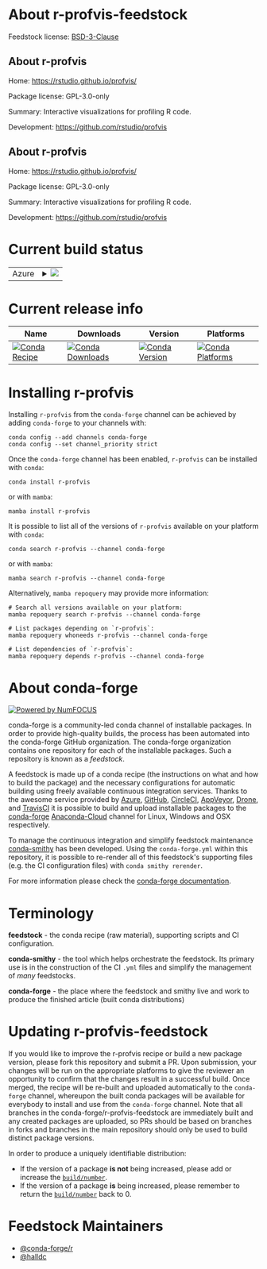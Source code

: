 About r-profvis-feedstock
=========================

Feedstock license: [BSD-3-Clause](https://github.com/conda-forge/r-profvis-feedstock/blob/main/LICENSE.txt)


About r-profvis
---------------

Home: https://rstudio.github.io/profvis/

Package license: GPL-3.0-only

Summary: Interactive visualizations for profiling R code.

Development: https://github.com/rstudio/profvis

About r-profvis
---------------

Home: https://rstudio.github.io/profvis/

Package license: GPL-3.0-only

Summary: Interactive visualizations for profiling R code.

Development: https://github.com/rstudio/profvis

Current build status
====================


<table>
    
  <tr>
    <td>Azure</td>
    <td>
      <details>
        <summary>
          <a href="https://dev.azure.com/conda-forge/feedstock-builds/_build/latest?definitionId=6262&branchName=main">
            <img src="https://dev.azure.com/conda-forge/feedstock-builds/_apis/build/status/r-profvis-feedstock?branchName=main">
          </a>
        </summary>
        <table>
          <thead><tr><th>Variant</th><th>Status</th></tr></thead>
          <tbody><tr>
              <td>linux_64_r_base4.2</td>
              <td>
                <a href="https://dev.azure.com/conda-forge/feedstock-builds/_build/latest?definitionId=6262&branchName=main">
                  <img src="https://dev.azure.com/conda-forge/feedstock-builds/_apis/build/status/r-profvis-feedstock?branchName=main&jobName=linux&configuration=linux%20linux_64_r_base4.2" alt="variant">
                </a>
              </td>
            </tr><tr>
              <td>linux_64_r_base4.3</td>
              <td>
                <a href="https://dev.azure.com/conda-forge/feedstock-builds/_build/latest?definitionId=6262&branchName=main">
                  <img src="https://dev.azure.com/conda-forge/feedstock-builds/_apis/build/status/r-profvis-feedstock?branchName=main&jobName=linux&configuration=linux%20linux_64_r_base4.3" alt="variant">
                </a>
              </td>
            </tr><tr>
              <td>linux_aarch64_r_base4.2</td>
              <td>
                <a href="https://dev.azure.com/conda-forge/feedstock-builds/_build/latest?definitionId=6262&branchName=main">
                  <img src="https://dev.azure.com/conda-forge/feedstock-builds/_apis/build/status/r-profvis-feedstock?branchName=main&jobName=linux&configuration=linux%20linux_aarch64_r_base4.2" alt="variant">
                </a>
              </td>
            </tr><tr>
              <td>linux_aarch64_r_base4.3</td>
              <td>
                <a href="https://dev.azure.com/conda-forge/feedstock-builds/_build/latest?definitionId=6262&branchName=main">
                  <img src="https://dev.azure.com/conda-forge/feedstock-builds/_apis/build/status/r-profvis-feedstock?branchName=main&jobName=linux&configuration=linux%20linux_aarch64_r_base4.3" alt="variant">
                </a>
              </td>
            </tr><tr>
              <td>linux_ppc64le_r_base4.2</td>
              <td>
                <a href="https://dev.azure.com/conda-forge/feedstock-builds/_build/latest?definitionId=6262&branchName=main">
                  <img src="https://dev.azure.com/conda-forge/feedstock-builds/_apis/build/status/r-profvis-feedstock?branchName=main&jobName=linux&configuration=linux%20linux_ppc64le_r_base4.2" alt="variant">
                </a>
              </td>
            </tr><tr>
              <td>linux_ppc64le_r_base4.3</td>
              <td>
                <a href="https://dev.azure.com/conda-forge/feedstock-builds/_build/latest?definitionId=6262&branchName=main">
                  <img src="https://dev.azure.com/conda-forge/feedstock-builds/_apis/build/status/r-profvis-feedstock?branchName=main&jobName=linux&configuration=linux%20linux_ppc64le_r_base4.3" alt="variant">
                </a>
              </td>
            </tr><tr>
              <td>osx_64_r_base4.2</td>
              <td>
                <a href="https://dev.azure.com/conda-forge/feedstock-builds/_build/latest?definitionId=6262&branchName=main">
                  <img src="https://dev.azure.com/conda-forge/feedstock-builds/_apis/build/status/r-profvis-feedstock?branchName=main&jobName=osx&configuration=osx%20osx_64_r_base4.2" alt="variant">
                </a>
              </td>
            </tr><tr>
              <td>osx_64_r_base4.3</td>
              <td>
                <a href="https://dev.azure.com/conda-forge/feedstock-builds/_build/latest?definitionId=6262&branchName=main">
                  <img src="https://dev.azure.com/conda-forge/feedstock-builds/_apis/build/status/r-profvis-feedstock?branchName=main&jobName=osx&configuration=osx%20osx_64_r_base4.3" alt="variant">
                </a>
              </td>
            </tr><tr>
              <td>osx_arm64_r_base4.2</td>
              <td>
                <a href="https://dev.azure.com/conda-forge/feedstock-builds/_build/latest?definitionId=6262&branchName=main">
                  <img src="https://dev.azure.com/conda-forge/feedstock-builds/_apis/build/status/r-profvis-feedstock?branchName=main&jobName=osx&configuration=osx%20osx_arm64_r_base4.2" alt="variant">
                </a>
              </td>
            </tr><tr>
              <td>osx_arm64_r_base4.3</td>
              <td>
                <a href="https://dev.azure.com/conda-forge/feedstock-builds/_build/latest?definitionId=6262&branchName=main">
                  <img src="https://dev.azure.com/conda-forge/feedstock-builds/_apis/build/status/r-profvis-feedstock?branchName=main&jobName=osx&configuration=osx%20osx_arm64_r_base4.3" alt="variant">
                </a>
              </td>
            </tr><tr>
              <td>win_64</td>
              <td>
                <a href="https://dev.azure.com/conda-forge/feedstock-builds/_build/latest?definitionId=6262&branchName=main">
                  <img src="https://dev.azure.com/conda-forge/feedstock-builds/_apis/build/status/r-profvis-feedstock?branchName=main&jobName=win&configuration=win%20win_64_" alt="variant">
                </a>
              </td>
            </tr>
          </tbody>
        </table>
      </details>
    </td>
  </tr>
</table>

Current release info
====================

| Name | Downloads | Version | Platforms |
| --- | --- | --- | --- |
| [![Conda Recipe](https://img.shields.io/badge/recipe-r--profvis-green.svg)](https://anaconda.org/conda-forge/r-profvis) | [![Conda Downloads](https://img.shields.io/conda/dn/conda-forge/r-profvis.svg)](https://anaconda.org/conda-forge/r-profvis) | [![Conda Version](https://img.shields.io/conda/vn/conda-forge/r-profvis.svg)](https://anaconda.org/conda-forge/r-profvis) | [![Conda Platforms](https://img.shields.io/conda/pn/conda-forge/r-profvis.svg)](https://anaconda.org/conda-forge/r-profvis) |

Installing r-profvis
====================

Installing `r-profvis` from the `conda-forge` channel can be achieved by adding `conda-forge` to your channels with:

```
conda config --add channels conda-forge
conda config --set channel_priority strict
```

Once the `conda-forge` channel has been enabled, `r-profvis` can be installed with `conda`:

```
conda install r-profvis
```

or with `mamba`:

```
mamba install r-profvis
```

It is possible to list all of the versions of `r-profvis` available on your platform with `conda`:

```
conda search r-profvis --channel conda-forge
```

or with `mamba`:

```
mamba search r-profvis --channel conda-forge
```

Alternatively, `mamba repoquery` may provide more information:

```
# Search all versions available on your platform:
mamba repoquery search r-profvis --channel conda-forge

# List packages depending on `r-profvis`:
mamba repoquery whoneeds r-profvis --channel conda-forge

# List dependencies of `r-profvis`:
mamba repoquery depends r-profvis --channel conda-forge
```


About conda-forge
=================

[![Powered by
NumFOCUS](https://img.shields.io/badge/powered%20by-NumFOCUS-orange.svg?style=flat&colorA=E1523D&colorB=007D8A)](https://numfocus.org)

conda-forge is a community-led conda channel of installable packages.
In order to provide high-quality builds, the process has been automated into the
conda-forge GitHub organization. The conda-forge organization contains one repository
for each of the installable packages. Such a repository is known as a *feedstock*.

A feedstock is made up of a conda recipe (the instructions on what and how to build
the package) and the necessary configurations for automatic building using freely
available continuous integration services. Thanks to the awesome service provided by
[Azure](https://azure.microsoft.com/en-us/services/devops/), [GitHub](https://github.com/),
[CircleCI](https://circleci.com/), [AppVeyor](https://www.appveyor.com/),
[Drone](https://cloud.drone.io/welcome), and [TravisCI](https://travis-ci.com/)
it is possible to build and upload installable packages to the
[conda-forge](https://anaconda.org/conda-forge) [Anaconda-Cloud](https://anaconda.org/)
channel for Linux, Windows and OSX respectively.

To manage the continuous integration and simplify feedstock maintenance
[conda-smithy](https://github.com/conda-forge/conda-smithy) has been developed.
Using the ``conda-forge.yml`` within this repository, it is possible to re-render all of
this feedstock's supporting files (e.g. the CI configuration files) with ``conda smithy rerender``.

For more information please check the [conda-forge documentation](https://conda-forge.org/docs/).

Terminology
===========

**feedstock** - the conda recipe (raw material), supporting scripts and CI configuration.

**conda-smithy** - the tool which helps orchestrate the feedstock.
                   Its primary use is in the construction of the CI ``.yml`` files
                   and simplify the management of *many* feedstocks.

**conda-forge** - the place where the feedstock and smithy live and work to
                  produce the finished article (built conda distributions)


Updating r-profvis-feedstock
============================

If you would like to improve the r-profvis recipe or build a new
package version, please fork this repository and submit a PR. Upon submission,
your changes will be run on the appropriate platforms to give the reviewer an
opportunity to confirm that the changes result in a successful build. Once
merged, the recipe will be re-built and uploaded automatically to the
`conda-forge` channel, whereupon the built conda packages will be available for
everybody to install and use from the `conda-forge` channel.
Note that all branches in the conda-forge/r-profvis-feedstock are
immediately built and any created packages are uploaded, so PRs should be based
on branches in forks and branches in the main repository should only be used to
build distinct package versions.

In order to produce a uniquely identifiable distribution:
 * If the version of a package **is not** being increased, please add or increase
   the [``build/number``](https://docs.conda.io/projects/conda-build/en/latest/resources/define-metadata.html#build-number-and-string).
 * If the version of a package **is** being increased, please remember to return
   the [``build/number``](https://docs.conda.io/projects/conda-build/en/latest/resources/define-metadata.html#build-number-and-string)
   back to 0.

Feedstock Maintainers
=====================

* [@conda-forge/r](https://github.com/conda-forge/r/)
* [@halldc](https://github.com/halldc/)

